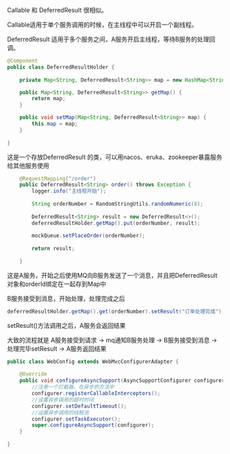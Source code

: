 Callable 和 DeferredResult 很相似。

Callable适用于单个服务调用的时候，在主线程中可以开启一个副线程。

DeferredResult 适用于多个服务之间，A服务开启主线程，等待B服务的处理回调。



```java
@Component
public class DeferredResultHolder {
	
	private Map<String, DeferredResult<String>> map = new HashMap<String, DeferredResult<String>>();

	public Map<String, DeferredResult<String>> getMap() {
		return map;
	}

	public void setMap(Map<String, DeferredResult<String>> map) {
		this.map = map;
	}
	
}
```

这是一个存放DeferredResult 的类，可以用nacos、eruka、zookeeper暴露服务给其他服务使用



```java
	@RequestMapping("/order")
	public DeferredResult<String> order() throws Exception {
		logger.info("主线程开始");
		
		String orderNumber = RandomStringUtils.randomNumeric(8);
		
		DeferredResult<String> result = new DeferredResult<>();
		deferredResultHolder.getMap().put(orderNumber, result);
		
        mockQueue.setPlaceOrder(orderNumber);
        
		return result;
		
	}
```

这是A服务，开始之后使用MQ向B服务发送了一个消息，并且把DeferredResult对象和orderId绑定在一起存到Map中



B服务接受到消息，开始处理，处理完成之后

```java
deferredResultHolder.getMap().get(orderNumber).setResult("订单处理完成");
```

setResult()方法调用之后，A服务会返回结果

大致的流程就是 A服务接受到请求 ->  mq通知B服务处理 -> B服务接受到消息 ->  处理完毕setResult -> A服务返回结果



```java
public class WebConfig extends WebMvcConfigurerAdapter {
    
	@Override
	public void configureAsyncSupport(AsyncSupportConfigurer configurer) {
        //注册一个拦截器，在异步的方法中
		configurer.registerCallableInterceptors();
        //设置异步调用的超时时间
		configurer.setDefaultTimeout();
        //设置异步调用的线程池
		configurer.setTaskExecutor();
		super.configureAsyncSupport(configurer);
	}
    
}
```

